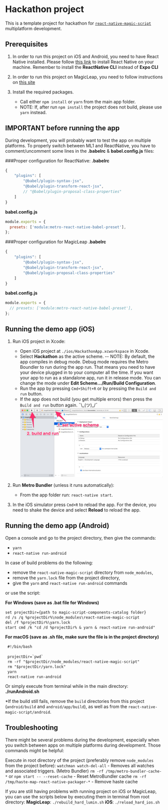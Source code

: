 # Hackathon project

This is a template project for hackathon for [`react-native-magic-script`](https://github.com/magic-script/react-native-magic-script) multiplatform development.

## Prerequisites

1. In order to run this project on iOS and Android, you need to have React Native installed. Please follow [this link](https://facebook.github.io/react-native/docs/getting-started.html) to install React Native on your machine. Remember to install the **ReactNative CLI** instead of **Expo CLI**

2. In order to run this project on MagicLeap, you need to follow instructions on [this site](https://creator.magicleap.com/learn/guides/create-magicscript-projects)

3. Install the required packages.

     - Call either `npm install` or `yarn` from the main app folder.
     - NOTE: If, after run `npm install` the project does not build, please use `yarn` instead.

## IMPORTANT before running the app

During development, you will probably want to test the app on multiple platforms. To properly switch between ML1 and ReactNative, you have to comment/uncomment some lines in the **.babelrc** & **babel.config.js** files:

###Proper configuration for ReactNative:
**.babelrc**
```js
{
    "plugins": [
        "@babel/plugin-syntax-jsx",
        "@babel/plugin-transform-react-jsx",
        // "@babel/plugin-proposal-class-properties"
    ]
}
```
**babel.config.js**
```js
module.exports = {
  presets: ['module:metro-react-native-babel-preset'],
};
```

###Proper configuration for MagicLeap
**.babelrc**
```js
{
    "plugins": [
        "@babel/plugin-syntax-jsx",
        "@babel/plugin-transform-react-jsx",
        "@babel/plugin-proposal-class-properties"
    ]
}
```
**babel.config.js**
```js
module.exports = {
  // presets: ['module:metro-react-native-babel-preset'],
};
```

## Running the demo app (iOS)

1. Run iOS project in Xcode:

     - Open iOS project at `./ios/HackathonApp.xcworkspace` in Xcode.
     - Select **Hackathon** as the active scheme. 
     -- NOTE: By default, the app compiles in debug mode. Debug mode requires the Metro Boundler to run during the app run. That means you need to have your device plugged in to your computer all the time. If you want your app to run as a standalone app, run it in release mode. You can change the mode under **Edit Scheme.../Run/Build Configuration**.
     - Run the app by pressing `Cmd+Shift+R` or by pressing the `Build and run` button.
     - If the app does not build (you get multiple errors) then press the `Build and run` button again. ¯\\_(ツ)\_/¯
     ![Build and run](docs/set_active_scheme.jpg)

2. Run **Metro Bundler** (unless it runs automatically):

     - From the app folder run: `react-native start`.

3. In the iOS simulator press `Cmd+R` to reload the app. For the device, you need to shake the device and select **Reload** to reload the app.

## Running the demo app (Android)

 Open a console and go to the project directory, then give the commands:
- `yarn`
- `react-native run-android`

In case of build problems do the following:
- remove the `react-native-magic-script` directory from `node_modules`,
- remove the `yarn.lock` file from the project directory,
- give the `yarn` and `react-native run-android` commands

or use the script:

**For Windows (save as .bat file for Windows)**

    set projectDir={path to magic-script-components-catalog folder}
    rd /s /q %projectDir%\node_modules\react-native-magic-script
    del /f %projectDir%\yarn.lock
    start cmd /k "cd /d %projectDir% & yarn & react-native run-android"

**For macOS (save as .sh file, make sure the file is in the project directory)**

     #!/bin/bash
     
     projectDir=`pwd`
     rm -rf "$projectDir/node_modules/react-native-magic-script"
     rm "$projectDir/yarn.lock"
     yarn
     react-native run-android

Or simply execute from terminal while in the main directory: **./runAndroid.sh** 

*If the build still fails, remove the `build` directories from this project (`android/build` and `android/app/build`), as well as from the `react-native-magic-script/android`.

## Troubleshooting ##

There might be several problems during the development, especially when you switch between apps on multiple platforms during development. Those commands might be helpful:

Execute in root directory of the project (preferably remove `node_modules` from the project before):
`watchman watch-del-all` - Removes all watches and associated triggers. (Metro Bundler)
`rm -rf /tmp/metro-bundler-cache-*` or `npm start -- --reset-cache` - Reset MetroBundler cache
`rm -rf /tmp/haste-map-react-native-packager-*` - Remove haste cache


If you are still having problems with running project on iOS or MagicLeap, you can use the scripts below by executing them in terminal from root directory:
**MagicLeap**: `./rebuild_hard_lumin.sh`
**iOS**: `./reload_hard_ios.sh`